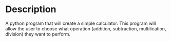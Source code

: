# Description
A python program that will create a simple calculator. This program will allow the user to choose what operation (addition, subtraction, multilication, division) they want to perform. 
